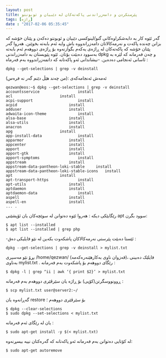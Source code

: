 ```yaml
---
layout: post
title: پێرستکردن و دامەزراندنی پاکەتەکان لە دێبیان و ئوبونتو
tags: [ڕاژە]
date : "2017-02-06 05:35:45"
---
```


گەر ئێوە کار بە دابەشکراوەکانی گنو/لینوکسی دێبیان و ئوبونتو دەکەن و پێتان خۆشە کە بزانن چەندە پاکەت و نەرمەکالاتان دامەزراندووە باش وایە ئەم بابەتە بخوێنن. هەروا گەر پێتان خۆشە کە پاکەتەکان لە ڕاژەی یەکەم بگوازنەوە بۆ ڕاژەی دووهەم ئەم بابەتە بەسوود دەبێت بۆتان.
ئێوە پێویستان بە دامەزراندنی dpkg و چەن فەرمانە کە لێرە بە ئاسانی ئەنجامی دەدەین.
-نیشاندانی ئەو پاکەتانە کە داتمەزراندووە بەم فەرماە :

```shell
dpkg --get-selections | grep -v deinstall
```

ئەمەش ئەنجامەکەی :(من چەند هێڵ دێنم گەر نە فرەس)

```shell
qezwan@eos:~$ dpkg --get-selections | grep -v deinstall
accountsservice					install
acl						install
acpi-support					install
acpid						install
adduser						install
adwaita-icon-theme				install
alsa-base					install
alsa-utils					install
anacron						install
apg						install
app-install-data				install
apparmor					install
appcenter					install
apport						install
apport-gtk					install
apport-symptoms					install
appstream					install
appstream-data-pantheon-loki-stable		install
appstream-data-pantheon-loki-stable-icons	install
apt						install
apt-transport-https				install
apt-utils					install
aptdaemon					install
aptdaemon-data					install
aspell						install
aspell-en					install
... .
```

رێگایێکی دیکە :
هەروا ئێوە دەتوانن لە سوێچەکان یان ئۆپشێنی apt سوود بگرن:

```shell
$ apt list --installed
$ apt list --installed | grep php
```

-ئێستا دەبێت پێرستی نەرمەکالاکان پاشکەوت بکەین لە نێو فایلیکی دەق :

```shell
dpkg --get-selections | grep -v deinstall > mylist.txt
```

بڕۆ نێو مەسیری /home/qezwan/ (قەزوان ناوی بەکارهێنەرەکەمە)، فایلێک دەبینی بەناوی mylist.txt .
رێگای دووهەم بۆ پاشکەوت بەم فەرمانە :

```shell
$ dpkg -l | grep ^ii | awk ‘{ print $2}’ > mylist.txt
```

ڕوونووسگرتن(کۆپی) بۆ ڕاژە یان سێرڤێری دووهەم بەم فەرمانە :

```shell
$ scp mylist.txt user@server2:~/
```

گەڕانەوە یان restore بۆ سێرڤێری دووهەم ؛

```shell
$ dpkg --clear-selections
$ sudo dpkg --set-selections < mylist.txt
```

یان لە رێگای ئەم فەرمانە :

```shell
$ sudo apt-get install -y $(< mylist.txt)
```

لە کۆتایی دەتوانن بەم فەرمانە ئەو پاکەتانە کە گەرەکتان نییە بیسڕنەوە:

```shell
$ sudo apt-get autoremove
```

 